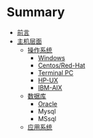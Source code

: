 # Summary

* [前言](README.md)
* [主机层面](chapter1.md)
  * [操作系统](chapter1/cao-zuo-xi-tong.md)
    * [Windows](chapter1/cao-zuo-xi-tong/windowsxi-tong.md)
    * [Centos/Red-Hat](chapter1/cao-zuo-xi-tong/linux.md)
    * [Terminal PC](chapter1/cao-zuo-xi-tong/terminal-pc.md)
    * [HP-UX](chapter1/cao-zuo-xi-tong/hp-ux.md)
    * [IBM-AIX](chapter1/cao-zuo-xi-tong/ibm-aix.md)
  * [数据库](chapter1/shu-ju-ku.md)
    * [Oracle](chapter1/shu-ju-ku/oracle.md)
    * Mysql
    * MSsql
  * [应用系统](chapter1/ying-yong-xi-tong.md)


